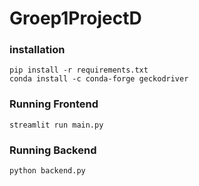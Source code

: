 # Groep1ProjectD

### installation

```
pip install -r requirements.txt
conda install -c conda-forge geckodriver
```

### Running Frontend

```
streamlit run main.py
```

### Running Backend

```
python backend.py
```
